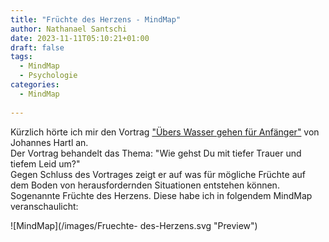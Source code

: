 ```yaml
---
title: "Früchte des Herzens - MindMap"
author: Nathanael Santschi
date: 2023-11-11T05:10:21+01:00
draft: false
tags:
  - MindMap
  - Psychologie
categories:
  - MindMap
  
---
```


Kürzlich hörte ich mir den Vortrag ["Übers Wasser gehen für Anfänger"](https://www.youtube.com/watch?v=jAyWPLIclvQ&ab_channel=Dr.JohannesHartl) von Johannes Hartl an.  
Der Vortrag behandelt das Thema: "Wie gehst Du mit tiefer Trauer und tiefem Leid um?"  
Gegen Schluss des Vortrages zeigt er auf was für mögliche Früchte auf dem Boden von herausfordernden Situationen entstehen können.  
Sogenannte Früchte des Herzens. Diese habe ich in folgendem MindMap veranschaulicht: 

![MindMap](/images/Fruechte- des-Herzens.svg "Preview")







